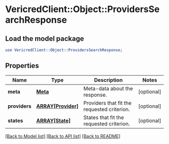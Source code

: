 # VericredClient::Object::ProvidersSearchResponse

## Load the model package
```perl
use VericredClient::Object::ProvidersSearchResponse;
```

## Properties
Name | Type | Description | Notes
------------ | ------------- | ------------- | -------------
**meta** | [**Meta**](Meta.md) | Meta-data about the response. | [optional] 
**providers** | [**ARRAY[Provider]**](Provider.md) | Providers that fit the requested criterion. | [optional] 
**states** | [**ARRAY[State]**](State.md) | States that fit the requested criterion. | [optional] 

[[Back to Model list]](../README.md#documentation-for-models) [[Back to API list]](../README.md#documentation-for-api-endpoints) [[Back to README]](../README.md)


